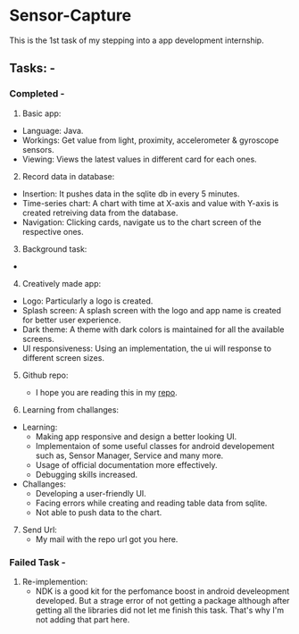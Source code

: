 # Sensor-Capture
This is the 1st task of my stepping into a app development internship.

## Tasks: -
### Completed - 
1. Basic app:
 * Language: Java.
 * Workings: Get value from light, proximity, accelerometer & gyroscope sensors.
 * Viewing: Views the latest values in different card for each ones.

2. Record data in database:
 * Insertion: It pushes data in the sqlite db in every 5 minutes.
 * Time-series chart: A chart with time at X-axis and value with Y-axis is created retreiving data from the database.
 * Navigation: Clicking cards, navigate us to the chart screen of the respective ones.

3. Background task:
 * 

4. Creatively made app:
 * Logo: Particularly a logo is created. 
 * Splash screen: A splash screen with the logo and app name is created for better user experience.
 * Dark theme: A theme with dark colors is maintained for all the available screens.
 * UI responsiveness: Using an implementation, the ui will response to different screen sizes.
    
5. Github repo:
   *  I hope you are reading this in my [repo](https://github.com/Neloy-Barman/Sensor-Capture).

8. Learning from challanges:
  * Learning:
     + Making app responsive and design a better looking UI.
     + Implementaion of some useful classes for android developement such as, Sensor Manager, Service and many more.
     + Usage of official documentation more effectively.
     + Debugging skills increased. 
   * Challanges:
     + Developing a user-friendly UI.
     + Facing errors while creating and reading table data from sqlite.
     + Not able to push data to the chart. 

7. Send Url:
   * My mail with the repo url got you here.

### Failed Task -
1. Re-implemention:
   * NDK is a good kit for the perfomance boost in android develeopment developed.
     But a strage error of not getting a package although after getting all the libraries did not let me finish this task.
     That's why I'm not adding that part here. 
